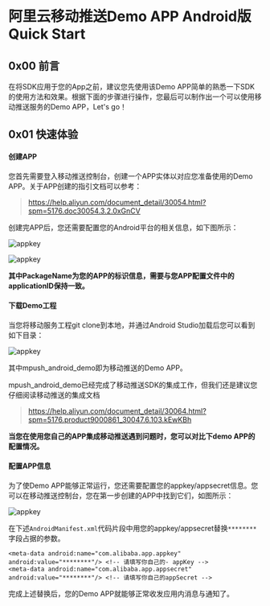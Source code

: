 # 阿里云移动推送Demo APP Android版 Quick Start

## 0x00 前言
在将SDK应用于您的App之前，建议您先使用该Demo APP简单的熟悉一下SDK的使用方法和效果。根据下面的步骤进行操作，您最后可以制作出一个可以使用移动推送服务的Demo APP，Let's go！

## 0x01 快速体验

#### 创建APP

您首先需要登入移动推送控制台，创建一个APP实体以对应您准备使用的Demo APP。关于APP创建的指引文档可以参考：

>https://help.aliyun.com/document_detail/30054.html?spm=5176.doc30054.3.2.0xGnCV

创建完APP后，您还需要配置您的Android平台的相关信息，如下图所示：

![appkey](http://test-bucket-lingbo.oss-cn-hangzhou.aliyuncs.com/mpush4.png)

![appkey](http://test-bucket-lingbo.oss-cn-hangzhou.aliyuncs.com/mpush5.png)

**其中PackageName为您的APP的标识信息，需要与您APP配置文件中的applicationID保持一致。**

#### 下载Demo工程

当您将移动服务工程git clone到本地，并通过Android Studio加载后您可以看到如下目录：

![appkey](http://test-bucket-lingbo.oss-cn-hangzhou.aliyuncs.com/mpush3.png)

其中mpush_android_demo即为移动推送的Demo APP。

mpush_android_demo已经完成了移动推送SDK的集成工作，但我们还是建议您仔细阅读移动推送的集成文档

>https://help.aliyun.com/document_detail/30064.html?spm=5176.product9000861_30047.6.103.kEwKBh

**当您在使用您自己的APP集成移动推送遇到问题时，您可以对比下demo APP的配置情况。**

#### 配置APP信息

为了使Demo APP能够正常运行，您还需要配置您的appkey/appsecret信息。您可以在移动推送控制台，您在第一步创建的APP中找到它们，如图所示：

![appkey](http://test-bucket-lingbo.oss-cn-hangzhou.aliyuncs.com/mpush2.png)

在下述`AndroidManifest.xml`代码片段中用您的appkey/appsecret替换`********`字段占据的参数。

```
<meta-data android:name="com.alibaba.app.appkey" android:value="********"/> <!-- 请填写你自己的- appKey -->
<meta-data android:name="com.alibaba.app.appsecret" android:value="********"/> <!-- 请填写你自己的appSecret -->
```

完成上述替换后，您的Demo APP就能够正常收发应用内消息与通知了。
